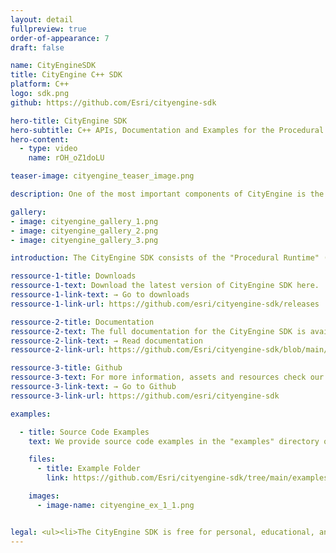```yaml
---
layout: detail
fullpreview: true
order-of-appearance: 7
draft: false

name: CityEngineSDK
title: CityEngine C++ SDK
platform: C++
logo: sdk.png
github: https://github.com/Esri/cityengine-sdk

hero-title: CityEngine SDK
hero-subtitle: C++ APIs, Documentation and Examples for the Procedural Runtime (PRT)
hero-content:
  - type: video
    name: rOH_oZ1doLU

teaser-image: cityengine_teaser_image.png

description: One of the most important components of CityEngine is the "Procedural Runtime" (PRT). It consumes Rule Packages (RPK) authored with CityEngine and generates the 3D geometry of building models.

gallery:
- image: cityengine_gallery_1.png
- image: cityengine_gallery_2.png
- image: cityengine_gallery_3.png

introduction: The CityEngine SDK consists of the "Procedural Runtime" (PRT) C++ APIs, documentation and source code examples. PRT consumes "Rule Packages" (RPK) authored within CityEngine and generates the 3D geometry of building models.<br/><br/>PRT can be used for the (1) development of custom importers and exporters for CityEngine, or to (2) create plugins for other 3D apps which need a procedural geometry engine.<br/><br/>For the first use case, this means that the SDK enables you to develop CityEngine plugins to read or write additional 3D geometry and image formats or your own proprietary 3D data format. An example is 3D printing where the STL geometry format is often needed. STL support is not provided out-of-the-box in CityEngine, but you can develop your own STL exporter as shown in the included examples below.<br/><br/>In the second use case, PRT is integrated into your own 3D applications taking full advantage of the procedural geometry generation without running CityEngine. PRT takes as input an initial geometry and then applies a given rule package (= CGA rules authored in CityEngine) to generate more detailed 3D geometry as output. For example, PRT can generate - based on given rules - a 3D model of a building out of a parcel polygon. This is how our plugins, such as Palladio, operate in principle.<br/><br/><strong><i>The CityEngine SDK is free for personal, educational, and non-commercial use. Commercial use requires at least one commercial license of the latest CityEngine version installed in the organization. Redistribution or web service offerings are not allowed unless expressly permitted. Please refer to the licensing section below for more detailed licensing information.</strong></i>

ressource-1-title: Downloads
ressource-1-text: Download the latest version of CityEngine SDK here.
ressource-1-link-text: → Go to downloads
ressource-1-link-url: https://github.com/esri/cityengine-sdk/releases

ressource-2-title: Documentation
ressource-2-text: The full documentation for the CityEngine SDK is available on our github repository.
ressource-2-link-text: → Read documentation
ressource-2-link-url: https://github.com/Esri/cityengine-sdk/blob/main/README.md

ressource-3-title: Github
ressource-3-text: For more information, assets and resources check our Github repository.
ressource-3-link-text: → Go to Github
ressource-3-link-url: https://github.com/esri/cityengine-sdk

examples:

  - title: Source Code Examples
    text: We provide source code examples in the "examples" directory on github. Each example contains a README with detailed instructions how to build and use it:<ul><li>prt4cmd&colon; a simple command line utility to apply rule packages onto initial shapes and generate models.</li><li>stlenc&colon; demonstrates how to write a custom encoder, in this case for the STL geometry format.</li><li>stldec&colon; demonstrates how to write a custom decoder for the STL geometry format.</li></ul>

    files:
      - title: Example Folder
        link: https://github.com/Esri/cityengine-sdk/tree/main/examples

    images:
      - image-name: cityengine_ex_1_1.png


legal: <ul><li>The CityEngine SDK is free for personal, educational, and non-commercial use. Commercial use requires at least one commercial license of the latest CityEngine version installed in the organization. Redistribution or web service offerings are not allowed unless expressly permitted.</li><li>The CityEngine SDK is licensed under the Esri Terms of Use&colon;<ul><li><a href="https://www.esri.com/en-us/legal/terms/full-master-agreement" target="_blank">https&colon;//www.esri.com/en-us/legal/terms/full-master-agreement</li><li><a href="https://www.esri.com/en-us/legal/terms/product-specific-scope-of-use" target="_blank">https&colon;//www.esri.com/en-us/legal/terms/product-specific-scope-of-use</a></li></ul></li><li>All content in the "Examples" directory/section is licensed under the APACHE 2.0 license. You may obtain a copy of this license at <a href="https://www.apache.org/licenses/LICENSE-2.0" target="_blank">https://www.apache.org/licenses/LICENSE-2.0</a>.</li><li>For questions or enquiries, please contact <a href= "mailto:cityengine-info@esri.com">cityengine-info@esri.com</a></li></ul>
---
```

